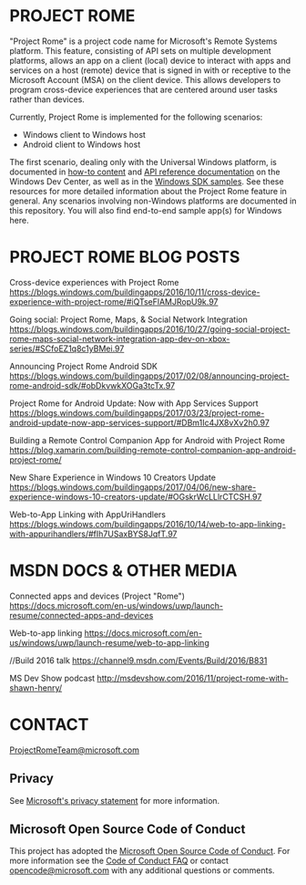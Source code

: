 # PROJECT ROME

"Project Rome" is a project code name for Microsoft's Remote Systems platform. This feature, consisting of API sets on multiple development platforms, allows an app on a client (local) device to interact with apps and services on a host (remote) device that is signed in with or receptive to the Microsoft Account (MSA) on the client device. This allows developers to program cross-device experiences that are centered around user tasks rather than devices.

Currently, Project Rome is implemented for the following scenarios:
* Windows client to Windows host
* Android client to Windows host

The first scenario, dealing only with the Universal Windows platform, is documented in [how-to content](https://msdn.microsoft.com/windows/uwp/launch-resume/connected-apps-and-devices) and [API reference documentation](https://msdn.microsoft.com/library/windows/apps/windows.system.remotesystems.aspx) on the Windows Dev Center, as well as in the [Windows SDK samples](https://github.com/Microsoft/Windows-universal-samples/tree/master/Samples/RemoteSystems). See these resources for more detailed information about the Project Rome feature in general. Any scenarios involving non-Windows platforms are documented in this repository. You will also find end-to-end sample app(s) for Windows here.


# PROJECT ROME BLOG POSTS
Cross-device experiences with Project Rome
https://blogs.windows.com/buildingapps/2016/10/11/cross-device-experience-with-project-rome/#iQTseFlAMJRopU9k.97

Going social: Project Rome, Maps, & Social Network Integration
https://blogs.windows.com/buildingapps/2016/10/27/going-social-project-rome-maps-social-network-integration-app-dev-on-xbox-series/#SCfoEZ1q8c1yBMei.97

Announcing Project Rome Android SDK
https://blogs.windows.com/buildingapps/2017/02/08/announcing-project-rome-android-sdk/#obDkvwkXOGa3tcTx.97

Project Rome for Android Update: Now with App Services Support
https://blogs.windows.com/buildingapps/2017/03/23/project-rome-android-update-now-app-services-support/#DBm1Ic4JX8vXv2h0.97

Building a Remote Control Companion App for Android with Project Rome
https://blog.xamarin.com/building-remote-control-companion-app-android-project-rome/

New Share Experience in Windows 10 Creators Update
https://blogs.windows.com/buildingapps/2017/04/06/new-share-experience-windows-10-creators-update/#OGskrWcLLlrCTCSH.97

Web-to-App Linking with AppUriHandlers
https://blogs.windows.com/buildingapps/2016/10/14/web-to-app-linking-with-appurihandlers/#fIh7USaxBYS8JqfT.97


# MSDN DOCS & OTHER MEDIA
Connected apps and devices (Project "Rome")
https://docs.microsoft.com/en-us/windows/uwp/launch-resume/connected-apps-and-devices

Web-to-app linking
https://docs.microsoft.com/en-us/windows/uwp/launch-resume/web-to-app-linking

//Build 2016 talk
https://channel9.msdn.com/Events/Build/2016/B831

MS Dev Show podcast
http://msdevshow.com/2016/11/project-rome-with-shawn-henry/


# CONTACT
ProjectRomeTeam@microsoft.com



## Privacy
See [Microsoft's privacy statement](https://privacy.microsoft.com/en-us/privacystatement/) for more information. 

## Microsoft Open Source Code of Conduct
This project has adopted the [Microsoft Open Source Code of Conduct](https://opensource.microsoft.com/codeofconduct/).
For more information see the [Code of Conduct FAQ](https://opensource.microsoft.com/codeofconduct/faq/) or contact [opencode@microsoft.com](mailto:opencode@microsoft.com) with any additional questions or comments.
